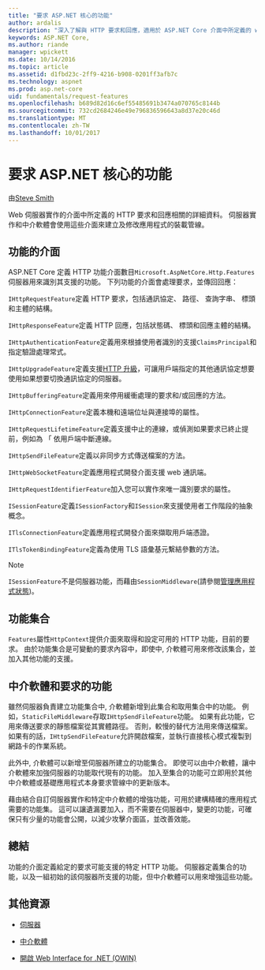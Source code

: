 ```yaml
---
title: "要求 ASP.NET 核心的功能"
author: ardalis
description: "深入了解與 HTTP 要求和回應，適用於 ASP.NET Core 介面中所定義的 web 伺服器實作詳細資料。"
keywords: ASP.NET Core,
ms.author: riande
manager: wpickett
ms.date: 10/14/2016
ms.topic: article
ms.assetid: d1fbd23c-2ff9-4216-b908-0201ff3afb7c
ms.technology: aspnet
ms.prod: asp.net-core
uid: fundamentals/request-features
ms.openlocfilehash: b689d82d16c6ef55485691b3474a070765c8144b
ms.sourcegitcommit: 732cd2684246e49e796836596643a8d37e20c46d
ms.translationtype: MT
ms.contentlocale: zh-TW
ms.lasthandoff: 10/01/2017
---
```

# <a name="request-features-in-aspnet-core"></a>要求 ASP.NET 核心的功能

由[Steve Smith](https://ardalis.com/)

Web 伺服器實作的介面中所定義的 HTTP 要求和回應相關的詳細資料。 伺服器實作和中介軟體會使用這些介面來建立及修改應用程式的裝載管線。

## <a name="feature-interfaces"></a>功能的介面

ASP.NET Core 定義 HTTP 功能介面數目`Microsoft.AspNetCore.Http.Features`伺服器用來識別其支援的功能。 下列功能的介面會處理要求，並傳回回應：

`IHttpRequestFeature`定義 HTTP 要求，包括通訊協定、 路徑、 查詢字串、 標頭和主體的結構。

`IHttpResponseFeature`定義 HTTP 回應，包括狀態碼、 標頭和回應主體的結構。

`IHttpAuthenticationFeature`定義用來根據使用者識別的支援`ClaimsPrincipal`和指定驗證處理常式。

`IHttpUpgradeFeature`定義支援[HTTP 升級](https://tools.ietf.org/html/rfc2616.html#section-14.42)，可讓用戶端指定的其他通訊協定想要使用如果想要切換通訊協定的伺服器。

`IHttpBufferingFeature`定義用來停用緩衝處理的要求和/或回應的方法。

`IHttpConnectionFeature`定義本機和遠端位址與連接埠的屬性。

`IHttpRequestLifetimeFeature`定義支援中止的連線，或偵測如果要求已終止提前，例如為 「 依用戶端中斷連線。

`IHttpSendFileFeature`定義以非同步方式傳送檔案的方法。

`IHttpWebSocketFeature`定義應用程式開發介面支援 web 通訊端。

`IHttpRequestIdentifierFeature`加入您可以實作來唯一識別要求的屬性。

`ISessionFeature`定義`ISessionFactory`和`ISession`來支援使用者工作階段的抽象概念。

`ITlsConnectionFeature`定義應用程式開發介面來擷取用戶端憑證。

`ITlsTokenBindingFeature`定義為使用 TLS 語彙基元繫結參數的方法。

> [!NOTE]
> `ISessionFeature`不是伺服器功能，而藉由`SessionMiddleware`(請參閱[管理應用程式狀態](app-state.md))。

## <a name="feature-collections"></a>功能集合

`Features`屬性`HttpContext`提供介面來取得和設定可用的 HTTP 功能，目前的要求。 由於功能集合是可變動的要求內容中，即使中, 介軟體可用來修改該集合，並加入其他功能的支援。

## <a name="middleware-and-request-features"></a>中介軟體和要求的功能

雖然伺服器負責建立功能集合中, 介軟體新增到此集合和取用集合中的功能。 例如，`StaticFileMiddleware`存取`IHttpSendFileFeature`功能。 如果有此功能，它用來傳送要求的靜態檔案從其實體路徑。 否則，較慢的替代方法用來傳送檔案。 如果有的話，`IHttpSendFileFeature`允許開啟檔案，並執行直接核心模式複製到網路卡的作業系統。

此外中, 介軟體可以新增至伺服器所建立的功能集合。 即使可以由中介軟體，讓中介軟體來加強伺服器的功能取代現有的功能。 加入至集合的功能可立即用於其他中介軟體或基礎應用程式本身要求管線中的更新版本。

藉由結合自訂伺服器實作和特定中介軟體的增強功能，可用於建構精確的應用程式需要的功能集。 這可以讓遺漏要加入，而不需要在伺服器中，變更的功能，可確保只有少量的功能會公開，以減少攻擊介面區，並改善效能。

## <a name="summary"></a>總結

功能的介面定義給定的要求可能支援的特定 HTTP 功能。 伺服器定義集合的功能，以及一組初始的該伺服器所支援的功能，但中介軟體可以用來增強這些功能。

## <a name="additional-resources"></a>其他資源

* [伺服器](servers/index.md)

* [中介軟體](middleware.md)

* [開啟 Web Interface for .NET (OWIN)](owin.md)

